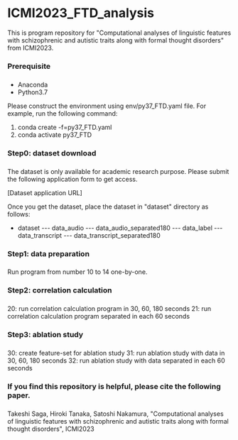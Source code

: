 # ICMI2023_FTD_analysis
This is program repository for "Computational analyses of linguistic features with schizophrenic and autistic traits along with formal thought disorders" from ICMI2023.

###
### Prerequisite
###

- Anaconda
- Python3.7

Please construct the environment using env/py37_FTD.yaml file.
For example, run the following command:
1. conda create -f=py37_FTD.yaml
2. conda activate py37_FTD

###
### Step0: dataset download
###

The dataset is only available for academic research purpose.
Please submit the following application form to get access.

[Dataset application URL]

Once you get the dataset, place the dataset in "dataset" directory as follows:

- dataset
--- data_audio
--- data_audio_separated180
--- data_label
--- data_transcript
--- data_transcript_separated180

###
### Step1: data preparation
###

Run program from number 10 to 14 one-by-one.


###
### Step2: correlation calculation
###

20: run correlation calculation program in 30, 60, 180 seconds
21: run correlation calculation program separated in each 60 seconds


###
### Step3: ablation study
###

30: create feature-set for ablation study
31: run ablation study with data in 30, 60, 180 seconds
32: run ablation study with data separated in each 60 seconds


###
### If you find this repository is helpful, please cite the following paper.
###

Takeshi Saga, Hiroki Tanaka, Satoshi Nakamura, "Computational analyses of linguistic features with schizophrenic and autistic traits along with formal thought disorders", ICMI2023
